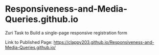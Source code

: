 # Responsiveness-and-Media-Queries.github.io
Zuri Task to Build a single-page responsive registration form

  Link to Published Page: https://clappy203.github.io/Responsiveness-and-Media-Queries.github.io/
